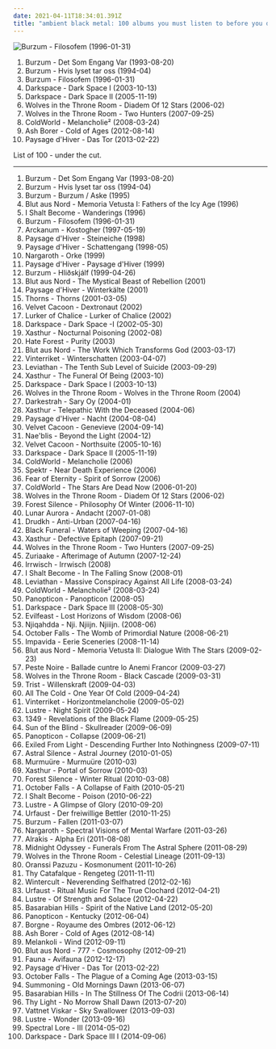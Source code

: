 ```yaml
---
date: 2021-04-11T18:34:01.391Z
title: "ambient black metal: 100 albums you must listen to before you die"
---
```

![Burzum - Filosofem (1996-01-31)](http://coverartarchive.org/release/1ce9177c-62a0-4403-a7ee-7359026fcbf6/24337783733-500.jpg "Burzum - Filosofem (1996-01-31)")
<ol class="albums">
<li data-cover="http://coverartarchive.org/release/3861949d-7f28-3925-86a3-f3bf71da8e02/1479882462-500.jpg" data-tags="black metal" role="button">Burzum - Det Som Engang Var (1993-08-20)</li>
<li data-cover="http://coverartarchive.org/release/b6928219-0772-39ac-8156-91a609b2fd5e/1123335808-500.jpg" data-tags="black metal" role="button">Burzum - Hvis lyset tar oss (1994-04)</li>
<li data-cover="http://coverartarchive.org/release/1ce9177c-62a0-4403-a7ee-7359026fcbf6/24337783733-500.jpg" data-tags="black metal" role="button">Burzum - Filosofem (1996-01-31)</li>
<li data-cover="http://coverartarchive.org/release/418131d6-7de3-4a4f-b4ab-a9436db2a098/2889098519-500.jpg" data-tags="black metal, atmospheric black metal, ambient black metal" role="button">Darkspace - Dark Space I (2003-10-13)</li>
<li data-cover="http://coverartarchive.org/release/e646a9ba-8885-364e-9839-6aa4a275234a/2889067150-500.jpg" data-tags="ambient black metal, atmospheric black metal, black metal, dark ambient" role="button">Darkspace - Dark Space II (2005-11-19)</li>
<li data-cover="http://coverartarchive.org/release/d6414113-609d-4abb-9ada-10731f9d64a0/9229499878-500.jpg" data-tags="black metal, atmospheric black metal" role="button">Wolves in the Throne Room - Diadem Of 12 Stars (2006-02)</li>
<li data-cover="https://img.discogs.com/QkXCSMl5YEuGialzHAqjGwEtwO8=/fit-in/600x600/filters:strip_icc():format(jpeg):mode_rgb():quality(90)/discogs-images/R-6281783-1417416793-2709.jpeg.jpg" data-tags="black metal, atmospheric black metal" role="button">Wolves in the Throne Room - Two Hunters (2007-09-25)</li>
<li data-cover="http://coverartarchive.org/release/621be699-49e5-4ef6-8674-4a7bdbbcde11/12103423307-500.jpg" data-tags="atmospheric black metal, ambient black metal" role="button">ColdWorld - Melancholie² (2008-03-24)</li>
<li data-cover="http://coverartarchive.org/release/7fbed37e-f51a-4aff-9c28-1f5568534d0d/7314990452-500.jpg" data-tags="2012, ambient black metal" role="button">Ash Borer - Cold of Ages (2012-08-14)</li>
<li data-cover="http://coverartarchive.org/release/d28ad635-1d22-48f7-96d0-7713c4bde6a4/3405108163-500.jpg" data-tags="ambient black metal, atmospheric black metal" role="button">Paysage d'Hiver - Das Tor (2013-02-22)</li>
</ol>
List of 100 - under the cut.
<!-- more -->

_________________

<ol class="albums">
<li data-cover="http://coverartarchive.org/release/3861949d-7f28-3925-86a3-f3bf71da8e02/1479882462-500.jpg" data-tags="black metal" role="button">
Burzum - Det Som Engang Var (1993-08-20)
</li>
<li data-cover="http://coverartarchive.org/release/b6928219-0772-39ac-8156-91a609b2fd5e/1123335808-500.jpg" data-tags="black metal" role="button">
Burzum - Hvis lyset tar oss (1994-04)
</li>
<li data-cover="http://coverartarchive.org/release/84a47d99-343a-4081-9602-cea02048ae2b/2883291854-500.jpg" data-tags="black metal" role="button">
Burzum - Burzum / Aske (1995)
</li>
<li data-cover="https://img.discogs.com/3iqmMZQJccEwqLYWLgxQEhsZhxY=/fit-in/600x600/filters:strip_icc():format(jpeg):mode_rgb():quality(90)/discogs-images/R-3013772-1434963339-4996.jpeg.jpg" data-tags="black metal, atmospheric black metal" role="button">
Blut aus Nord - Memoria Vetusta I: Fathers of the Icy Age (1996)
</li>
<li data-cover="http://coverartarchive.org/release/da82d909-87f8-498e-a19d-715ec3942506/9995860894-500.jpg" data-tags="black metal" role="button">
I Shalt Become - Wanderings (1996)
</li>
<li data-cover="http://coverartarchive.org/release/1ce9177c-62a0-4403-a7ee-7359026fcbf6/24337783733-500.jpg" data-tags="black metal" role="button">
Burzum - Filosofem (1996-01-31)
</li>
<li data-cover="https://img.discogs.com/X4YLIMFjXCSXneR8sVHSBVAFM_M=/fit-in/224x224/filters:strip_icc():format(jpeg):mode_rgb():quality(90)/discogs-images/R-3123257-1316869768.jpeg.jpg" data-tags="black metal" role="button">
Arckanum - Kostogher (1997-05-19)
</li>
<li data-cover="http://coverartarchive.org/release/e68fcc1f-6d31-4d7f-8bb4-5b33e948eecf/2886105594-500.jpg" data-tags="atmospheric black metal" role="button">
Paysage d'Hiver - Steineiche (1998)
</li>
<li data-cover="http://coverartarchive.org/release/8ac7d573-b6d4-489f-9de3-63a873afb3e3/1641155319-500.jpg" data-tags="atmospheric black metal" role="button">
Paysage d'Hiver - Schattengang (1998-05)
</li>
<li data-cover="https://img.discogs.com/zkt0cCPCkajoH_SbU-nvBh-qxqo=/fit-in/504x517/filters:strip_icc():format(jpeg):mode_rgb():quality(90)/discogs-images/R-380316-1246504331.jpeg.jpg" data-tags="black metal, metal, german, ambient black metal, atmospheric black metal, depressive black metal" role="button">
Nargaroth - Orke (1999)
</li>
<li data-cover="https://img.discogs.com/_RMo-DUcdz986U1fQn5tyo0nNuw=/fit-in/522x804/filters:strip_icc():format(jpeg):mode_rgb():quality(90)/discogs-images/R-707325-1526298115-9165.jpeg.jpg" data-tags="atmospheric black metal" role="button">
Paysage d'Hiver - Paysage d'Hiver (1999)
</li>
<li data-cover="http://coverartarchive.org/release/7599ce66-4c83-4490-bea2-b4d269c74477/1480031608-500.jpg" data-tags="ambient, dark ambient" role="button">
Burzum - Hliðskjálf (1999-04-26)
</li>
<li data-cover="http://coverartarchive.org/release/74c1fd3a-fdc9-454a-8b02-46633d5b8e4b/8308251331-500.jpg" data-tags="black metal" role="button">
Blut aus Nord - The Mystical Beast of Rebellion (2001)
</li>
<li data-cover="http://coverartarchive.org/release/ae1a0e77-5977-45f1-9557-634820859899/2708262058-500.jpg" data-tags="atmospheric black metal, ambient" role="button">
Paysage d'Hiver - Winterkälte (2001)
</li>
<li data-cover="http://coverartarchive.org/release/8b3310df-e9ca-4ce9-ab5a-2090d7ba2aaf/19879101265-500.jpg" data-tags="black metal" role="button">
Thorns - Thorns (2001-03-05)
</li>
<li data-cover="https://img.discogs.com/vg34NfRJndt6LrB3BHO9J9_jKBA=/fit-in/600x600/filters:strip_icc():format(jpeg):mode_rgb():quality(90)/discogs-images/R-1673087-1582543004-1914.jpeg.jpg" data-tags="black metal" role="button">
Velvet Cacoon - Dextronaut (2002)
</li>
<li data-cover="https://img.discogs.com/UuU6RtzgjVqevgz9dJ7pHzDp-W0=/fit-in/333x338/filters:strip_icc():format(jpeg):mode_rgb():quality(90)/discogs-images/R-584965-1134764118.jpeg.jpg" data-tags="black metal" role="button">
Lurker of Chalice - Lurker of Chalice (2002)
</li>
<li data-cover="http://coverartarchive.org/release/2871df6b-50c7-46f6-8593-73baf18beb5e/25315613685-500.jpg" data-tags="atmospheric black metal, ambient black metal" role="button">
Darkspace - Dark Space -I (2002-05-30)
</li>
<li data-cover="http://coverartarchive.org/release/aac39768-cf0e-40e8-987a-a0afdf6cce4d/1644186662-500.jpg" data-tags="black metal" role="button">
Xasthur - Nocturnal Poisoning (2002-08)
</li>
<li data-cover="http://coverartarchive.org/release/ac8827ca-287e-41b4-82ac-e21e5afef503/28960694553-500.jpg" data-tags="black metal" role="button">
Hate Forest - Purity (2003)
</li>
<li data-cover="http://coverartarchive.org/release/3d4fc85f-fd33-34f5-9974-c58599edb290/1969312537-500.jpg" data-tags="black metal, atmospheric black metal" role="button">
Blut aus Nord - The Work Which Transforms God (2003-03-17)
</li>
<li data-cover="https://img.discogs.com/u-H1mcaU4at2s4Ci8vq2tEFPVe8=/fit-in/600x778/filters:strip_icc():format(jpeg):mode_rgb():quality(90)/discogs-images/R-457790-1464912282-4405.jpeg.jpg" data-tags="dark ambient, atmospheric black metal" role="button">
Vinterriket - Winterschatten (2003-04-07)
</li>
<li data-cover="https://img.discogs.com/i0kIyRY1sOnQ3M3_ACfyO11jrUI=/fit-in/600x600/filters:strip_icc():format(jpeg):mode_rgb():quality(90)/discogs-images/R-12192914-1530192983-6199.jpeg.jpg" data-tags="black metal" role="button">
Leviathan - The Tenth Sub Level of Suicide (2003-09-29)
</li>
<li data-cover="https://img.discogs.com/_3hFKVUwAfwC5BiZFqMERtbON5w=/fit-in/600x433/filters:strip_icc():format(jpeg):mode_rgb():quality(90)/discogs-images/R-14662377-1585363259-7048.jpeg.jpg" data-tags="black metal, suicidal black metal" role="button">
Xasthur - The Funeral Of Being (2003-10)
</li>
<li data-cover="http://coverartarchive.org/release/418131d6-7de3-4a4f-b4ab-a9436db2a098/2889098519-500.jpg" data-tags="black metal, atmospheric black metal, ambient black metal" role="button">
Darkspace - Dark Space I (2003-10-13)
</li>
<li data-cover="http://coverartarchive.org/release/83c03a34-b6b6-4cad-8a6e-0c3b98c5543b/2729308651-500.jpg" data-tags="black metal" role="button">
Wolves in the Throne Room - Wolves in the Throne Room (2004)
</li>
<li data-cover="http://coverartarchive.org/release/e5a58a8f-6537-459b-b627-277792c5103e/2674909730-500.jpg" data-tags="atmospheric black metal, pagan black metal" role="button">
Darkestrah - Sary Oy (2004-01)
</li>
<li data-cover="http://coverartarchive.org/release/bb36ae6a-88dd-45d7-8e3f-46706708d220/1644198280-500.jpg" data-tags="black metal" role="button">
Xasthur - Telepathic With the Deceased (2004-06)
</li>
<li data-cover="http://coverartarchive.org/release/7a0de8a0-948d-415c-9232-ca5545396e3b/7405485783-500.jpg" data-tags="atmospheric black metal" role="button">
Paysage d'Hiver - Nacht (2004-08-04)
</li>
<li data-cover="http://coverartarchive.org/release/04a9d860-41dc-4380-bac8-8b8d65d0fb51/2727258297-500.jpg" data-tags="black metal, ambient black metal" role="button">
Velvet Cacoon - Genevieve (2004-09-14)
</li>
<li data-cover="https://img.discogs.com/AHWokHo0fkSSBkIIenOTM8Fx7UY=/fit-in/600x600/filters:strip_icc():format(jpeg):mode_rgb():quality(90)/discogs-images/R-775026-1157476365.jpeg.jpg" data-tags="black metal" role="button">
Nae'blis - Beyond the Light (2004-12)
</li>
<li data-cover="http://coverartarchive.org/release/7b4f01f4-469d-4b1c-bd4d-db60d7d69203/2727200713-500.jpg" data-tags="ambient" role="button">
Velvet Cacoon - Northsuite (2005-10-16)
</li>
<li data-cover="http://coverartarchive.org/release/e646a9ba-8885-364e-9839-6aa4a275234a/2889067150-500.jpg" data-tags="ambient black metal, atmospheric black metal, black metal, dark ambient" role="button">
Darkspace - Dark Space II (2005-11-19)
</li>
<li data-cover="http://coverartarchive.org/release/f5fb1cf8-e46f-4a68-91f0-7efee60e6784/16794185008-500.jpg" data-tags="black metal" role="button">
ColdWorld - Melancholie (2006)
</li>
<li data-cover="http://coverartarchive.org/release/9c5cbfa1-198a-376a-a79f-bfd557bc4a41/2411144524-500.jpg" data-tags="black metal" role="button">
Spektr - Near Death Experience (2006)
</li>
<li data-cover="http://coverartarchive.org/release/b45b927a-9221-46ab-893d-18f57ac3d218/14453458441-500.jpg" data-tags="black metal" role="button">
Fear of Eternity - Spirit of Sorrow (2006)
</li>
<li data-cover="http://coverartarchive.org/release/bca39192-4462-432b-b74f-3ad89468d708/2676421199-500.jpg" data-tags="black metal, depressive black metal" role="button">
ColdWorld - The Stars Are Dead Now (2006-01-20)
</li>
<li data-cover="http://coverartarchive.org/release/d6414113-609d-4abb-9ada-10731f9d64a0/9229499878-500.jpg" data-tags="black metal, atmospheric black metal" role="button">
Wolves in the Throne Room - Diadem Of 12 Stars (2006-02)
</li>
<li data-cover="http://coverartarchive.org/release/1c742374-3bfa-48f8-9b2f-042af52c3b06/2683630150-500.jpg" data-tags="atmospheric black metal, black metal" role="button">
Forest Silence - Philosophy Of Winter (2006-11-10)
</li>
<li data-cover="http://coverartarchive.org/release/76314329-d96e-4c74-91cb-df1721c61b7f/2797657992-500.jpg" data-tags="black metal" role="button">
Lunar Aurora - Andacht (2007-01-08)
</li>
<li data-cover="http://coverartarchive.org/release/6bd738fa-ca28-416b-9c82-8855372a2dbb/2676025935-500.jpg" data-tags="black metal" role="button">
Drudkh - Anti-Urban (2007-04-16)
</li>
<li data-cover="https://img.discogs.com/BPBbjGw2OB-16efBw0BlkvtlQnU=/fit-in/600x533/filters:strip_icc():format(jpeg):mode_rgb():quality(90)/discogs-images/R-994258-1444510911-3197.jpeg.jpg" data-tags="black metal, american, dark ambient, ambient black metal, usbm, raw black metal, avantgarde black metal" role="button">
Black Funeral - Waters of Weeping (2007-04-16)
</li>
<li data-cover="http://coverartarchive.org/release/218cbcd1-697b-47b2-98dd-860f6999056c/1644089497-500.jpg" data-tags="black metal, depressive black metal" role="button">
Xasthur - Defective Epitaph (2007-09-21)
</li>
<li data-cover="https://img.discogs.com/QkXCSMl5YEuGialzHAqjGwEtwO8=/fit-in/600x600/filters:strip_icc():format(jpeg):mode_rgb():quality(90)/discogs-images/R-6281783-1417416793-2709.jpeg.jpg" data-tags="black metal, atmospheric black metal" role="button">
Wolves in the Throne Room - Two Hunters (2007-09-25)
</li>
<li data-cover="http://coverartarchive.org/release/067545b6-5faf-45a7-ad16-a5dc07b64d23/4496914481-500.jpg" data-tags="atmospheric black metal, ambient black metal" role="button">
Zuriaake - Afterimage of Autumn (2007-12-24)
</li>
<li data-cover="http://coverartarchive.org/release/53f8f713-3280-38fb-aaba-03c8b84db333/2693088052-500.jpg" data-tags="ambient black metal, atmospheric black metal, depressive black metal, dsbm, atmospheric blackmetal" role="button">
Irrwisch - Irrwisch (2008)
</li>
<li data-cover="https://img.discogs.com/WAdRLHKS8jO3zY6OoIZTb0LCGc8=/fit-in/600x524/filters:strip_icc():format(jpeg):mode_rgb():quality(90)/discogs-images/R-5219173-1387827428-9145.jpeg.jpg" data-tags="ambient black metal, no colours" role="button">
I Shalt Become - In The Falling Snow (2008-01)
</li>
<li data-cover="http://coverartarchive.org/release/0c301c29-fb31-4968-9ff9-b44433ed3f2a/2694524133-500.jpg" data-tags="black metal" role="button">
Leviathan - Massive Conspiracy Against All Life (2008-03-24)
</li>
<li data-cover="http://coverartarchive.org/release/621be699-49e5-4ef6-8674-4a7bdbbcde11/12103423307-500.jpg" data-tags="atmospheric black metal, ambient black metal" role="button">
ColdWorld - Melancholie² (2008-03-24)
</li>
<li data-cover="http://coverartarchive.org/release/4cbe9a6f-e9ae-46fa-80a9-5c17d7147b09/20947559413-500.jpg" data-tags="black metal, ambient black metal, lundr" role="button">
Panopticon - Panopticon (2008-05)
</li>
<li data-cover="http://coverartarchive.org/release/3fa29797-78c4-4f5d-b4c5-f1b17f711eb1/22164626565-500.jpg" data-tags="atmospheric black metal, black metal" role="button">
Darkspace - Dark Space III (2008-05-30)
</li>
<li data-cover="http://coverartarchive.org/release/44f51b04-4049-496c-9d3b-df8e69ff5896/1018108378-500.jpg" data-tags="atmospheric black metal" role="button">
Evilfeast - Lost Horizons of Wisdom (2008-06)
</li>
<li data-cover="http://coverartarchive.org/release/e51e71ef-c9dc-4c0f-b7a3-d63d4016965f/2670666631-500.jpg" data-tags="black metal, ambient black metal, atmospheric black metal" role="button">
Njiqahdda - Nji. Njiijn. Njiiijn. (2008-06)
</li>
<li data-cover="https://img.discogs.com/Sz9RMP0s5CB5u4pO4uZaJkLrsro=/fit-in/600x598/filters:strip_icc():format(jpeg):mode_rgb():quality(90)/discogs-images/R-1508549-1224936159.jpeg.jpg" data-tags="dark folk" role="button">
October Falls - The Womb of Primordial Nature (2008-06-21)
</li>
<li data-cover="https://img.discogs.com/Ywptm6Q77cEe7JBGbMRs-lAHIXY=/fit-in/500x500/filters:strip_icc():format(jpeg):mode_rgb():quality(90)/discogs-images/R-2808388-1337090663-1530.jpeg.jpg" data-tags="black metal, ambient black metal, depressive black metal" role="button">
Impavida - Eerie Sceneries (2008-11-14)
</li>
<li data-cover="https://img.discogs.com/f0tNtznWhTCKp5k75hcyGpQa3qc=/fit-in/600x592/filters:strip_icc():format(jpeg):mode_rgb():quality(90)/discogs-images/R-1747688-1420991692-4977.jpeg.jpg" data-tags="atmospheric black metal" role="button">
Blut aus Nord - Memoria Vetusta II: Dialogue With The Stars (2009-02-23)
</li>
<li data-cover="http://coverartarchive.org/release/1eb43f46-8361-48cd-a4d2-bc4b47430e2c/2198762268-500.jpg" data-tags="black metal" role="button">
Peste Noire - Ballade cuntre lo Anemi Francor (2009-03-27)
</li>
<li data-cover="https://img.discogs.com/Fl_bVZKU3cyV68ud-caA0NGU-YM=/fit-in/600x540/filters:strip_icc():format(jpeg):mode_rgb():quality(90)/discogs-images/R-1708197-1541672746-1192.jpeg.jpg" data-tags="black metal" role="button">
Wolves in the Throne Room - Black Cascade (2009-03-31)
</li>
<li data-cover="http://coverartarchive.org/release/7d59e18a-62a8-4dc1-8bc5-bf3c3630928c/2726122462-500.jpg" data-tags="ambient black metal, lovecraftian, sound landscape, transcendence dark ambient" role="button">
Trist - Willenskraft (2009-04-03)
</li>
<li data-cover="http://coverartarchive.org/release/cd5d4687-fb80-4e5c-af60-9aa0f9027773/3451068892-500.jpg" data-tags="ambient black metal, atmospheric black metal" role="button">
All The Cold - One Year Of Cold (2009-04-24)
</li>
<li data-cover="https://img.discogs.com/gm3ECPxHc0odPuz2FckFTn0uciM=/fit-in/600x533/filters:strip_icc():format(jpeg):mode_rgb():quality(90)/discogs-images/R-1755272-1241268394.jpeg.jpg" data-tags="ambient black metal" role="button">
Vinterriket - Horizontmelancholie (2009-05-02)
</li>
<li data-cover="http://coverartarchive.org/release/9505617a-f0da-46eb-8a9a-37d0d5c39049/1049981018-500.jpg" data-tags="ambient black metal, atmospheric black metal" role="button">
Lustre - Night Spirit (2009-05-24)
</li>
<li data-cover="https://img.discogs.com/CkBSsvg2C8X1iWgsZLpkqZEGXq0=/fit-in/150x150/filters:strip_icc():format(jpeg):mode_rgb():quality(90)/discogs-images/R-6141682-1412114317-4162.jpeg.jpg" data-tags="black metal" role="button">
1349 - Revelations of the Black Flame (2009-05-25)
</li>
<li data-cover="http://coverartarchive.org/release/c8486028-4607-4d11-916c-c742642dcfa3/2722170604-500.jpg" data-tags="atmospheric black metal, black metal" role="button">
Sun of the Blind - Skullreader (2009-06-09)
</li>
<li data-cover="http://coverartarchive.org/release/459236df-76e2-4086-ae9b-4dc069afcd85/5203710127-500.jpg" data-tags="atmospheric black metal" role="button">
Panopticon - Collapse (2009-06-21)
</li>
<li data-cover="http://coverartarchive.org/release/6de20c46-cb6c-429d-99a7-9d70843767d2/1479643520-500.jpg" data-tags="atmospheric black metal" role="button">
Exiled From Light - Descending Further Into Nothingness (2009-07-11)
</li>
<li data-cover="http://coverartarchive.org/release/78a0933d-055c-45f8-9d8c-60e6afddfb96/2664226407-500.jpg" data-tags="black metal, ambient black metal, atmospheric black metal, post-black metal, space black metal, atmospheric dark metal, sun and moon and stars and outer space, roads and journeys, cosmic dark metal" role="button">
Astral Silence - Astral Journey (2010-01-05)
</li>
<li data-cover="http://coverartarchive.org/release/49b07c4d-f30a-418f-8959-bad1d10b4f31/3489902727-500.jpg" data-tags="black metal, ambient" role="button">
Murmuüre - Murmuüre (2010-03)
</li>
<li data-cover="http://coverartarchive.org/release/7fc1713c-36ef-4e61-b194-eb3b9a1def3f/1644300168-500.jpg" data-tags="ambient black metal" role="button">
Xasthur - Portal of Sorrow (2010-03)
</li>
<li data-cover="http://coverartarchive.org/release/8f726204-800d-4174-995c-a594a937f0b7/2683603256-500.jpg" data-tags="black metal, atmospheric, winter, 2010s, ambient black metal, atmospheric black metal, panik terror" role="button">
Forest Silence - Winter Ritual (2010-03-08)
</li>
<li data-cover="http://coverartarchive.org/release/d89c2979-e113-40cf-806d-c126dfb570b5/4826603560-500.jpg" data-tags="ambient black metal, atmospheric black metal" role="button">
October Falls - A Collapse of Faith (2010-05-21)
</li>
<li data-cover="https://img.discogs.com/lYZ5Wy21goRZQqwfj5OnaTLK21E=/fit-in/500x500/filters:strip_icc():format(jpeg):mode_rgb():quality(90)/discogs-images/R-3403169-1329043628.jpeg.jpg" data-tags="black metal, ambient black metal, atmospheric black metal, usbm" role="button">
I Shalt Become - Poison (2010-06-22)
</li>
<li data-cover="http://coverartarchive.org/release/76a43d01-9208-42ac-93a4-b48b9cff9f25/1050815631-500.jpg" data-tags="ambient black metal" role="button">
Lustre - A Glimpse of Glory (2010-09-20)
</li>
<li data-cover="https://img.discogs.com/eV-4XCpl_gU3yzq7B62nzSWfaPY=/fit-in/267x267/filters:strip_icc():format(jpeg):mode_rgb():quality(90)/discogs-images/R-2577808-1291371884.jpeg.jpg" data-tags="black metal, atmospheric black metal" role="button">
Urfaust - Der freiwillige Bettler (2010-11-25)
</li>
<li data-cover="http://coverartarchive.org/release/79f5becc-31b7-4b47-a0b1-12a90b745c6e/9142497826-500.jpg" data-tags="black metal, atmospheric black metal" role="button">
Burzum - Fallen (2011-03-07)
</li>
<li data-cover="http://coverartarchive.org/release/1bc5cf69-8a73-4507-b2ea-f270c302787f/2249020262-500.jpg" data-tags="black metal, ambient black metal, atmospheric black metal" role="button">
Nargaroth - Spectral Visions of Mental Warfare (2011-03-26)
</li>
<li data-cover="http://coverartarchive.org/release/4990c937-73d5-43ef-9b12-0dceb8ae9228/20612129524-500.jpg" data-tags="ambient, atmospheric black metal, space ambient, self mutilation services" role="button">
Alrakis - Alpha Eri (2011-08-08)
</li>
<li data-cover="http://coverartarchive.org/release/258b7606-6305-463f-b689-a628bb061328/4471744206-500.jpg" data-tags="atmospheric black metal" role="button">
Midnight Odyssey - Funerals From The Astral Sphere (2011-08-29)
</li>
<li data-cover="http://coverartarchive.org/release/15af9402-5317-41a6-9e3d-e8ac87d05fc0/21526292577-500.jpg" data-tags="atmospheric black metal, black metal" role="button">
Wolves in the Throne Room - Celestial Lineage (2011-09-13)
</li>
<li data-cover="http://coverartarchive.org/release/86b1ce07-43e3-451f-9796-67bb825a563c/26443325911-500.jpg" data-tags="psychedelic black metal" role="button">
Oranssi Pazuzu - Kosmonument (2011-10-26)
</li>
<li data-cover="http://coverartarchive.org/release/3fe30449-cd88-4abb-bd5f-4832273aa3d2/14994176576-500.jpg" data-tags="avant-garde metal" role="button">
Thy Catafalque - Rengeteg (2011-11-11)
</li>
<li data-cover="http://coverartarchive.org/release/4d180ea4-b84f-47d3-bed6-3aa248f3dccf/1933074975-500.jpg" data-tags="black metal, russian, russian metal, ambient black metal, atmospheric black metal, suicidal black metal, depressive black metal, dsbm, depressive, russian black metal, russian depressive black metal" role="button">
Wintercult - Neverending Selfhatred (2012-02-16)
</li>
<li data-cover="http://coverartarchive.org/release/53690735-1cad-44f0-a8ab-add9bf1fed2d/4496743516-500.jpg" data-tags="black metal, ambient, experimental, atmospheric, ambient black metal, atmospheric black metal, experimental black metal" role="button">
Urfaust - Ritual Music For The True Clochard (2012-04-21)
</li>
<li data-cover="http://coverartarchive.org/release/c1150075-301d-4e8e-9c0f-e10586884ead/1644076868-500.jpg" data-tags="2012, ambient black metal" role="button">
Lustre - Of Strength and Solace (2012-04-22)
</li>
<li data-cover="http://coverartarchive.org/release/727d5e31-3b00-4d6a-b602-6ce689afce1a/1638373024-500.jpg" data-tags="ambient black metal" role="button">
Basarabian Hills - Spirit of the Native Land (2012-05-20)
</li>
<li data-cover="http://coverartarchive.org/release/11ec50fa-bce4-473d-bd3d-37e18715ef58/11927511039-500.jpg" data-tags="blackgrass" role="button">
Panopticon - Kentucky (2012-06-04)
</li>
<li data-cover="http://coverartarchive.org/release/b6e58cf3-1ad3-4852-82a8-f711b4c6e4e8/10512482000-500.jpg" data-tags="2012, ambient black metal, atmospheric black metal" role="button">
Borgne - Royaume des Ombres (2012-06-12)
</li>
<li data-cover="http://coverartarchive.org/release/7fbed37e-f51a-4aff-9c28-1f5568534d0d/7314990452-500.jpg" data-tags="2012, ambient black metal" role="button">
Ash Borer - Cold of Ages (2012-08-14)
</li>
<li data-cover="http://coverartarchive.org/release/3816686f-cd52-4bd0-a9ce-df9f246563bf/3935400816-500.jpg" data-tags="ambient black metal, atmospheric black metal, depressive black metal" role="button">
Melankoli - Wind (2012-09-11)
</li>
<li data-cover="http://coverartarchive.org/release/168700e3-0160-4793-b123-7abd8aafd86c/2220297744-500.jpg" data-tags="atmospheric black metal, post-black metal" role="button">
Blut aus Nord - 777 - Cosmosophy (2012-09-21)
</li>
<li data-cover="http://coverartarchive.org/release/e31f4e53-a26a-4538-b06d-1c63b5087ca0/17548772762-500.jpg" data-tags="black metal, epic, doom, ambient black metal, atmospheric black metal, atmospheric metal" role="button">
Fauna - Avifauna (2012-12-17)
</li>
<li data-cover="http://coverartarchive.org/release/d28ad635-1d22-48f7-96d0-7713c4bde6a4/3405108163-500.jpg" data-tags="ambient black metal, atmospheric black metal" role="button">
Paysage d'Hiver - Das Tor (2013-02-22)
</li>
<li data-cover="https://img.discogs.com/BP-m4nRDuDAPPaxo4cm3-4ZnvQM=/fit-in/500x500/filters:strip_icc():format(jpeg):mode_rgb():quality(90)/discogs-images/R-4370951-1363187464-6910.jpeg.jpg" data-tags="black metal, ambient black metal, atmospheric black metal, melancholic black metal, epic as fuck, melodic dark metal, the best of 2013" role="button">
October Falls - The Plague of a Coming Age (2013-03-15)
</li>
<li data-cover="http://coverartarchive.org/release/c87baa2c-bff5-4790-a806-9cb63a0d86f5/4014889358-500.jpg" data-tags="atmospheric black metal" role="button">
Summoning - Old Mornings Dawn (2013-06-07)
</li>
<li data-cover="http://coverartarchive.org/release/c68a9354-eaf7-4d5b-8bc0-4032578dfe49/19434698166-500.jpg" data-tags="ambient black metal, nature black metal" role="button">
Basarabian Hills - In The Stillness Of The Codrii (2013-06-14)
</li>
<li data-cover="http://coverartarchive.org/release/d26a7d5e-2e6b-464c-afe8-54766cfaeb53/4532270953-500.jpg" data-tags="depressive black metal" role="button">
Thy Light - No Morrow Shall Dawn (2013-07-20)
</li>
<li data-cover="http://coverartarchive.org/release/8e91cce2-d9e5-49ae-98c2-f155796aec69/10262721698-500.jpg" data-tags="black metal, ambient, ambient black metal, atmospheric black metal, post-metal, post-black metal" role="button">
Vattnet Viskar - Sky Swallower (2013-09-03)
</li>
<li data-cover="http://coverartarchive.org/release/da9c8f3d-3b73-422e-afc6-35fd9925946c/5926714046-500.jpg" data-tags="black metal, ambient black metal" role="button">
Lustre - Wonder (2013-09-16)
</li>
<li data-cover="http://coverartarchive.org/release/f4243132-6bf9-4420-ade5-efb195f531df/7150235502-500.jpg" data-tags="ambient black metal" role="button">
Spectral Lore - III (2014-05-02)
</li>
<li data-cover="http://coverartarchive.org/release/7d20314b-2d1f-4c00-84ba-53d973044096/8264989926-500.jpg" data-tags="atmospheric black metal" role="button">
Darkspace - Dark Space III I (2014-09-06)
</li>
</ol>